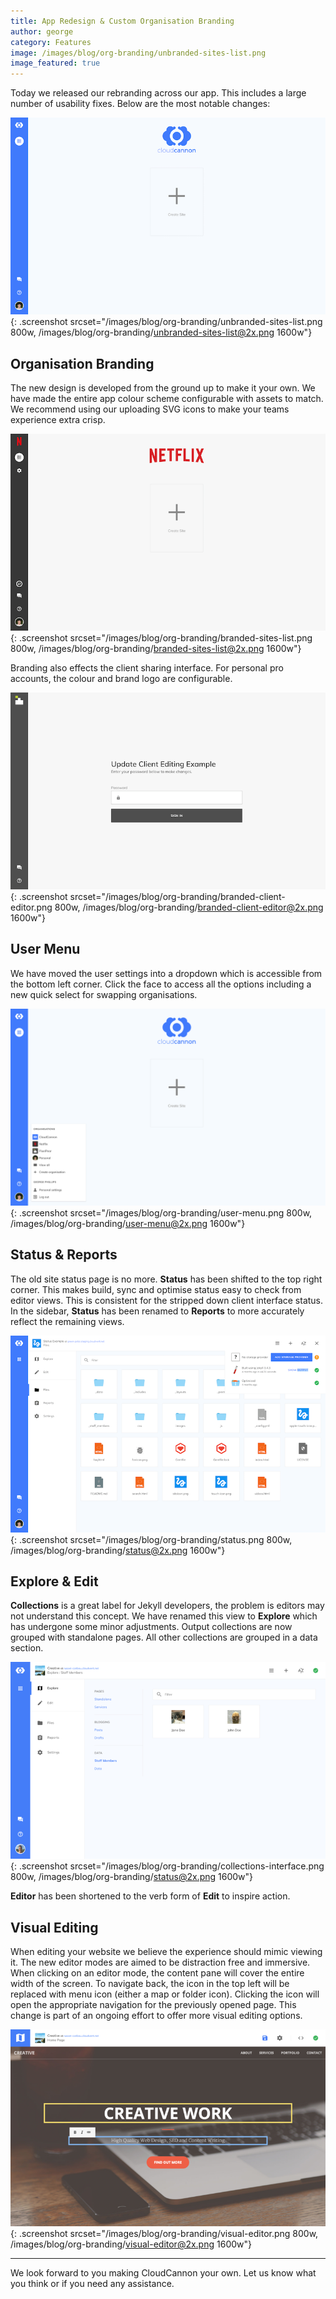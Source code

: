 ```yaml
---
title: App Redesign & Custom Organisation Branding
author: george
category: Features
image: /images/blog/org-branding/unbranded-sites-list.png
image_featured: true
---
```


Today we released our rebranding across our app. This includes a large number of usability fixes. Below are the most notable changes:

![New sites list](/images/blog/org-branding/unbranded-sites-list.png){: .screenshot srcset="/images/blog/org-branding/unbranded-sites-list.png 800w, /images/blog/org-branding/unbranded-sites-list@2x.png 1600w"}

## Organisation Branding

The new design is developed from the ground up to make it your own. We have made the entire app colour scheme configurable with assets to match. We recommend using our uploading SVG icons to make your teams experience extra crisp.

![Netflix branded sites list](/images/blog/org-branding/branded-sites-list.png){: .screenshot srcset="/images/blog/org-branding/branded-sites-list.png 800w, /images/blog/org-branding/branded-sites-list@2x.png 1600w"}

Branding also effects the client sharing interface. For personal pro accounts, the colour and brand logo are configurable.

![PixelPear client editing login](/images/blog/org-branding/branded-client-editor.png){: .screenshot srcset="/images/blog/org-branding/branded-client-editor.png 800w, /images/blog/org-branding/branded-client-editor@2x.png 1600w"}

## User Menu

We have moved the user settings into a dropdown which is accessible from the bottom left corner. Click the face to access all the options including a new quick select for swapping organisations.

![New user popout](/images/blog/org-branding/user-menu.png){: .screenshot srcset="/images/blog/org-branding/user-menu.png 800w, /images/blog/org-branding/user-menu@2x.png 1600w"}

## Status & Reports

The old site status page is no more. **Status** has been shifted to the top right corner. This makes build, sync and optimise status easy to check from editor views. This is consistent for the stripped down client interface status. In the sidebar, **Status** has been renamed to **Reports** to more accurately reflect the remaining views.

![New status dropdown](/images/blog/org-branding/status.png){: .screenshot srcset="/images/blog/org-branding/status.png 800w, /images/blog/org-branding/status@2x.png 1600w"}

## Explore & Edit

**Collections** is a great label for Jekyll developers, the problem is editors may not understand this concept. We have renamed this view to **Explore** which has undergone some minor adjustments. Output collections are now grouped with standalone pages. All other collections are grouped in a data section.

![Explore menu](/images/blog/org-branding/collections-interface.png){: .screenshot srcset="/images/blog/org-branding/collections-interface.png 800w, /images/blog/org-branding/status@2x.png 1600w"}

**Editor** has been shortened to the verb form of **Edit** to inspire action.

## Visual Editing

When editing your website we believe the experience should mimic viewing it. The new editor modes are aimed to be distraction free and immersive. When clicking on an editor mode, the content pane will cover the entire width of the screen. To navigate back, the icon in the top left will be replaced with menu icon (either a map or folder icon). Clicking the icon will open the appropriate navigation for the previously opened page. This change is part of an ongoing effort to offer more visual editing options.

![New Visual Editor](/images/blog/org-branding/visual-editor.png){: .screenshot srcset="/images/blog/org-branding/visual-editor.png 800w, /images/blog/org-branding/visual-editor@2x.png 1600w"}


---

We look forward to you making CloudCannon your own. Let us know what you think or if you need any assistance.
